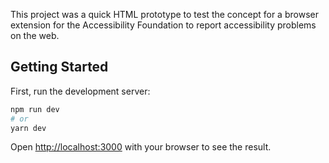 This project was a quick HTML prototype to test the concept for a browser extension for the Accessibility Foundation to report accessibility problems on the web.

## Getting Started

First, run the development server:

```bash
npm run dev
# or
yarn dev
```

Open [http://localhost:3000](http://localhost:3000) with your browser to see the result.
